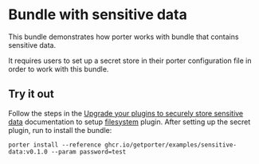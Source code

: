 # Bundle with sensitive data

This bundle demonstrates how porter works with bundle that contains sensitive
data. 

It requires users to set up a secret store in their porter configuration
file in order to work with this bundle.

## Try it out 

Follow the steps in the [Upgrade your plugins to securely store sensitive data](https://porter.sh/blog/persist-sensitive-data-safely/) documentation
to setup [filesystem](https://porter.sh/plugins/filesystem/) plugin.
After setting up the secret plugin, run to install the bundle:

```
porter install --reference ghcr.io/getporter/examples/sensitive-data:v0.1.0 --param password=test
```
